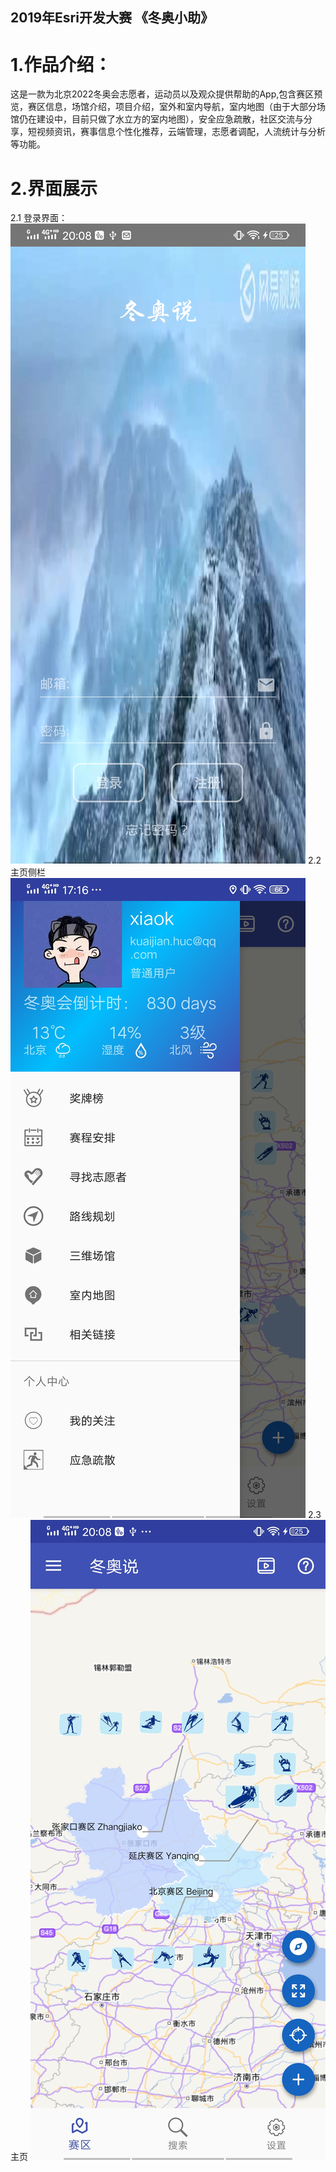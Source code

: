 ## 2019年Esri开发大赛 《冬奥小助》
# 1.作品介绍：
这是一款为北京2022冬奥会志愿者，运动员以及观众提供帮助的App,包含赛区预览，赛区信息，场馆介绍，项目介绍，室外和室内导航，室内地图（由于大部分场馆仍在建设中，目前只做了水立方的室内地图），安全应急疏散，社区交流与分享，短视频资讯，赛事信息个性化推荐，云端管理，志愿者调配，人流统计与分析等功能。
# 2.界面展示
2.1 登录界面：
![image](https://github.com/kuaij/unload_resources/blob/master/login_page.jpg)
2.2 主页侧栏
![image](https://github.com/kuaij/unload_resources/blob/master/main_drawer_page.jpg)
2.3 主页
![image](https://github.com/kuaij/unload_resources/blob/master/main_page.jpg)
